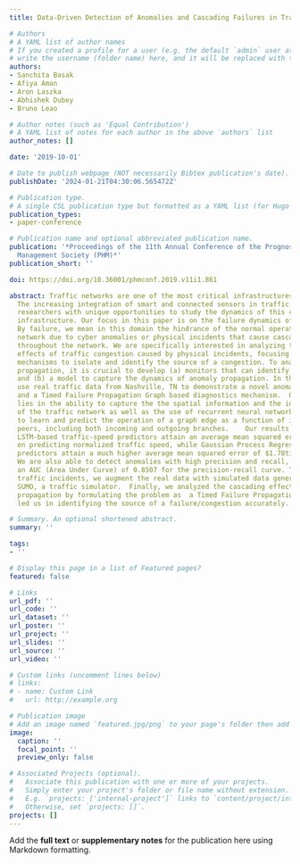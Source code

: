 ```yaml
---
title: Data-Driven Detection of Anomalies and Cascading Failures in Traffic Networks

# Authors
# A YAML list of author names
# If you created a profile for a user (e.g. the default `admin` user at `content/authors/admin/`), 
# write the username (folder name) here, and it will be replaced with their full name and linked to their profile.
authors:
- Sanchita Basak
- Afiya Aman
- Aron Laszka
- Abhishek Dubey
- Bruno Leao

# Author notes (such as 'Equal Contribution')
# A YAML list of notes for each author in the above `authors` list
author_notes: []

date: '2019-10-01'

# Date to publish webpage (NOT necessarily Bibtex publication's date).
publishDate: '2024-01-21T04:30:06.565472Z'

# Publication type.
# A single CSL publication type but formatted as a YAML list (for Hugo requirements).
publication_types:
- paper-conference

# Publication name and optional abbreviated publication name.
publication: '*Proceedings of the 11th Annual Conference of the Prognostics and Health
  Management Society (PHM)*'
publication_short: ''

doi: https://doi.org/10.36001/phmconf.2019.v11i1.861

abstract: Traffic networks are one of the most critical infrastructures for any community.
  The increasing integration of smart and connected sensors in traffic networks provides
  researchers with unique opportunities to study the dynamics of this critical community
  infrastructure. Our focus in this paper is on the failure dynamics of traffic networks.
  By failure, we mean in this domain the hindrance of the normal operation of a traffic
  network due to cyber anomalies or physical incidents that cause cascaded congestion
  throughout the network. We are specifically interested in analyzing the cascade
  effects of traffic congestion caused by physical incidents, focusing on developing
  mechanisms to isolate and identify the source of a congestion. To analyze failure
  propagation, it is crucial to develop (a) monitors that can identify an anomaly
  and (b) a model to capture the dynamics of anomaly propagation. In this paper, we
  use real traffic data from Nashville, TN to demonstrate a novel anomaly detector
  and a Timed Failure Propagation Graph based diagnostics mechanism.  Our novelty
  lies in the ability to capture the the spatial information and the interconnections
  of the traffic network as well as the use of recurrent neural network architectures
  to learn and predict the operation of a graph edge as a function of its immediate
  peers, including both incoming and outgoing branches.    Our results show that our
  LSTM-based traffic-speed predictors attain an average mean squared error of $6.55times10^-4$
  on predicting normalized traffic speed, while Gaussian Process Regression based
  predictors attain a much higher average mean squared error of $1.78times10^-2$.
  We are also able to detect anomalies with high precision and recall, resulting in
  an AUC (Area Under Curve) of 0.8507 for the precision-recall curve. To study physical
  traffic incidents, we augment the real data with simulated data generated using
  SUMO, a traffic simulator.  Finally, we analyzed the cascading effect of the congestion
  propagation by formulating the problem as  a Timed Failure Propagation Graph, which
  led us in identifying the source of a failure/congestion accurately.

# Summary. An optional shortened abstract.
summary: ''

tags:
- ''

# Display this page in a list of Featured pages?
featured: false

# Links
url_pdf: ''
url_code: ''
url_dataset: ''
url_poster: ''
url_project: ''
url_slides: ''
url_source: ''
url_video: ''

# Custom links (uncomment lines below)
# links:
# - name: Custom Link
#   url: http://example.org

# Publication image
# Add an image named `featured.jpg/png` to your page's folder then add a caption below.
image:
  caption: ''
  focal_point: ''
  preview_only: false

# Associated Projects (optional).
#   Associate this publication with one or more of your projects.
#   Simply enter your project's folder or file name without extension.
#   E.g. `projects: ['internal-project']` links to `content/project/internal-project/index.md`.
#   Otherwise, set `projects: []`.
projects: []
---
```


Add the **full text** or **supplementary notes** for the publication here using Markdown formatting.
